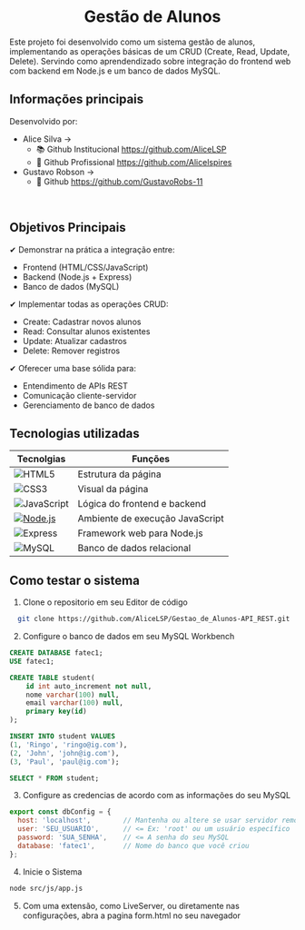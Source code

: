 <h1 align="center" >Gestão de Alunos</h1>

Este projeto foi desenvolvido como um sistema gestão de alunos, implementando as operações básicas de um CRUD (Create, Read, Update, Delete). Servindo como aprendendizado sobre integração do frontend web com backend em Node.js e um banco de dados MySQL.

## Informações principais

Desenvolvido por:
  - Alice Silva -> 
    - :books: Github Institucional https://github.com/AliceLSP </li>
    - :pushpin: Github Profissional https://github.com/Alicelspires </li>
  - Gustavo Robson ->
    - :pushpin: Github  https://github.com/GustavoRobs-11
<br>

## Objetivos Principais
✔ Demonstrar na prática a integração entre:
- Frontend (HTML/CSS/JavaScript)
- Backend (Node.js + Express)
- Banco de dados (MySQL)

✔ Implementar todas as operações CRUD:
- Create: Cadastrar novos alunos
- Read: Consultar alunos existentes
- Update: Atualizar cadastros
- Delete: Remover registros

✔ Oferecer uma base sólida para:
- Entendimento de APIs REST
- Comunicação cliente-servidor
- Gerenciamento de banco de dados

## Tecnologias utilizadas

Tecnolgias                                                                                                                      | Funções
--------------------------------------------------------------------------------------------------------------------------------|-----------------------------
![HTML5](https://img.shields.io/badge/HTML5-E34F26?style=for-the-badge&logo=html5&logoColor=white)                              | Estrutura da página
![CSS3](https://img.shields.io/badge/CSS3-1572B6?style=for-the-badge&logo=css3&logoColor=white)                                 | Visual da página
![JavaScript](https://img.shields.io/badge/JavaScript-F7DF1E?style=for-the-badge&logo=javascript&logoColor=black)               | Lógica do frontend e backend
[![Node.js](https://img.shields.io/badge/Node.js-43853D?style=for-the-badge&logo=node.js&logoColor=white)](https://nodejs.org/) | Ambiente de execução JavaScript
![Express](https://img.shields.io/badge/Express.js-404D59?style=for-the-badge)                                                  | Framework web para Node.js
![MySQL](https://img.shields.io/badge/MySQL-00000F?style=for-the-badge&logo=mysql&logoColor=white)                              | Banco de dados relacional 

## Como testar o sistema

1. Clone o repositorio em seu Editor de código

```bash
  git clone https://github.com/AliceLSP/Gestao_de_Alunos-API_REST.git
```

2. Configure o banco de dados em seu MySQL Workbench

```sql
CREATE DATABASE fatec1;
USE fatec1;

CREATE TABLE student(
    id int auto_increment not null,
    nome varchar(100) null,
    email varchar(100) null,
    primary key(id)
);

INSERT INTO student VALUES
(1, 'Ringo', 'ringo@ig.com'),
(2, 'John', 'john@ig.com'),
(3, 'Paul', 'paul@ig.com');

SELECT * FROM student;
```

3. Configure as credencias de acordo com as informações do seu MySQL

```js
export const dbConfig = {
  host: 'localhost',        // Mantenha ou altere se usar servidor remoto
  user: 'SEU_USUARIO',      // <= Ex: 'root' ou um usuário específico
  password: 'SUA_SENHA',    // <= A senha do seu MySQL
  database: 'fatec1',       // Nome do banco que você criou
};
```

4. Inicie o Sistema

```bash
node src/js/app.js
```

5. Com uma extensão, como LiveServer, ou diretamente nas configurações, abra a pagina form.html no seu navegador
